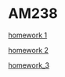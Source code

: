 # AM238
[homework 1](https://kevysilb.github.io/AM238/hw1.html)

[homework 2](https://kevysilb.github.io/AM238/hw2.html)

[homework_3](https://kevysilb.github.io/AM238/hw3.html)
